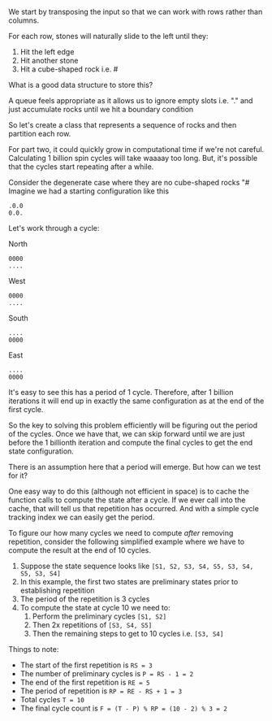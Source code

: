 We start by transposing the input so that we can work with rows rather than columns.

For each row, stones will naturally slide to the left until they:

1. Hit the left edge
2. Hit another stone
3. Hit a cube-shaped rock i.e. #

What is a good data structure to store this?

A queue feels appropriate as it allows us to ignore empty slots i.e. "." and just accumulate rocks until we hit a boundary condition

So let's create a class that represents a sequence of rocks and then partition each row.

For part two, it could quickly grow in computational time if we're not careful.
Calculating 1 billion spin cycles will take waaaay too long.
But, it's possible that the cycles start repeating after a while.

Consider the degenerate case where they are no cube-shaped rocks "#
Imagine we had a starting configuration like this

```text
.0.0
0.0.
```

Let's work through a cycle:

North
```text
0000
....
```

West
```text
0000
....
```

South
```text
....
0000
```

East
```text
....
0000
```

It's easy to see this has a period of 1 cycle. Therefore, after 1 billion iterations it will end up in exactly the same configuration as at the end of the first cycle.

So the key to solving this problem efficiently will be figuring out the period of the cycles.
Once we have that, we can skip forward until we are just before the 1 billionth iteration and compute the final cycles to get the end state configuration.

There is an assumption here that a period will emerge. But how can we test for it?

One easy way to do this (although not efficient in space) is to cache the function calls to compute the state after a cycle. If we ever call into the cache, that will tell us that repetition has occurred. And with a simple cycle tracking index we can easily get the period.

To figure our how many cycles we need to compute _after_ removing repetition, consider the following simplified example where we have to compute the result at the end of 10 cycles.

1. Suppose the state sequence looks like `[S1, S2, S3, S4, S5, S3, S4, S5, S3, S4]`
2. In this example, the first two states are preliminary states prior to establishing repetition
3. The period of the repetition is 3 cycles
4. To compute the state at cycle 10 we need to:
   1. Perform the preliminary cycles `[S1, S2]`
   2. Then 2x repetitions of `[S3, S4, S5]`
   3. Then the remaining steps to get to 10 cycles i.e. `[S3, S4]`


Things to note:
* The start of the first repetition is `RS = 3`
* The number of preliminary cycles is `P = RS - 1 = 2`
* The end of the first repetition is `RE = 5`
* The period of repetition is `RP = RE - RS + 1 = 3`
* Total cycles `T = 10`
* The final cycle count is `F = (T - P) % RP = (10 - 2) % 3 = 2`

